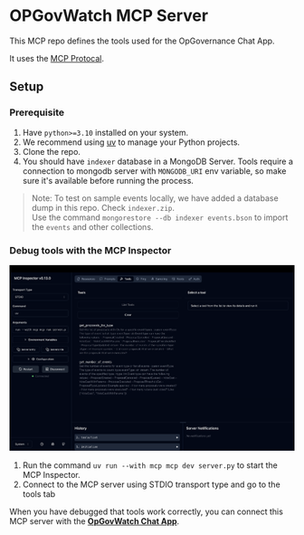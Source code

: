 # OPGovWatch MCP Server

This MCP repo defines the tools used for the OpGovernance Chat App.

It uses the [MCP Protocal](https://modelcontextprotocol.io/introduction).

## Setup

### Prerequisite

1. Have `python>=3.10` installed on your system.
2. We recommend using [uv](https://docs.astral.sh/uv/) to manage your Python projects.
3. Clone the repo.
4. You should have `indexer` database in a MongoDB Server. Tools require a connection to mongodb server with `MONGODB_URI` env variable, so make sure it's available before running the process.

> Note: To test on sample events locally, we have added a database dump in this repo. Check `indexer.zip`.  
> Use the command `mongorestore --db indexer events.bson` to import the `events`  and other collections.

### Debug tools with the MCP Inspector

![](inspector.png)

1. Run the command `uv run --with mcp mcp dev server.py` to start the MCP Inspector.
2. Connect to the MCP server using STDIO transport type and go to the tools tab

When you have debugged that tools work correctly, you can connect this MCP server with the [**OpGovWatch Chat App**](https://github.com/umakantv/op-gov-watch-chatbot).